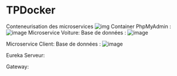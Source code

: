 # TPDocker
Conteneurisation des microservices
![img](https://github.com/ouissalhadid2001/TPDocker/assets/127057734/c5cd3829-5bd6-4a16-ab9c-abbb45dd789f)
Container PhpMyAdmin :
![image](https://github.com/ouissalhadid2001/TPDocker/assets/127057734/b5ee388d-9182-4e2a-9605-95614e5a519c)
Microservice Voiture:
Base de données :
![image](https://github.com/ouissalhadid2001/TPDocker/assets/127057734/16884521-9560-4d47-ac63-b842f1393f9a)

Microservice Client:
Base de données :
![image](https://github.com/ouissalhadid2001/TPDocker/assets/127057734/af5575ec-e398-48c7-93b9-94de76bdaf6a)

Eureka Serveur:

Gateway:
